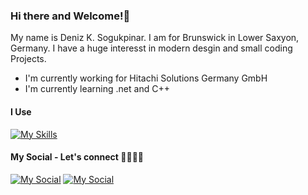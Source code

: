 ### Hi there and Welcome!👋
My name is Deniz K. Sogukpinar. I am for Brunswick in Lower Saxyon, Germany.
I have a huge interesst in modern desgin and small coding Projects.

- I'm currently working for Hitachi Solutions Germany GmbH
- I'm currently learning .net and C++ 
#### I Use
  [![My Skills](https://skillicons.dev/icons?i=apple,notion,vscode,cs)](https://skillicons.dev)

#### My Social - Let's connect 🫱🏽‍🫲🏽
  [![My Social](https://skillicons.dev/icons?i=instagram)](https://www.instagram.com/denksog?igsh=MTcycmJtZnUzZHIxZw%3D%3D&utm_source=qr)
  [![My Social](https://skillicons.dev/icons?i=linkedin)](https://www.linkedin.com/in/deniz-kemal-so%C4%9Fukp%C4%B1nar-1976061b7/overlay/about-this-profile/?lipi=urn%3Ali%3Apage%3Ad_flagship3_profile_view_base%3Ba8rmikW%2FSguME1DAI7eHzw%3D%3D)

<!--
**DK-So/DK-So** is a ✨ _special_ ✨ repository because its `README.md` (this file) appears on your GitHub profile.

Here are some ideas to get you started:

- 🔭 I’m currently working on ...
- 🌱 I’m currently learning ...
- 👯 I’m looking to collaborate on ...
- 🤔 I’m looking for help with ...
- 💬 Ask me about ...
- 📫 How to reach me: ...
- 😄 Pronouns: ...
- ⚡ Fun fact: ...
-->
